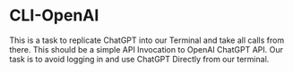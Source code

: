 # CLI-OpenAI
This is a task to replicate ChatGPT into our Terminal and take all calls from there. This should be a simple API Invocation to OpenAI ChatGPT API. Our task is to avoid logging in and use ChatGPT Directly from our terminal.
